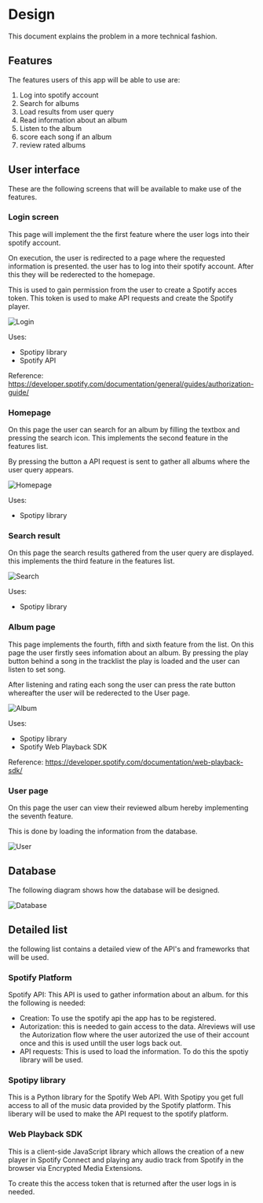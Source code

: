 # Design

This document explains the problem in a more technical fashion.

## Features

The features users of this app will be able to use are:

1. Log into spotify account
2. Search for albums
3. Load results from user query
4. Read information about an album
5. Listen to the album
6. score each song if an album
7. review rated albums

## User interface

These are the following screens that will be available to make use of the features.

### Login screen

This page will implement the the first feature where the user logs into their spotify account.

On execution, the user is redirected to a page where the requested information is presented. the user has to log into their spotify account. After this they will be rederected to the homepage.

This is used to gain permission from the user to create a Spotify acces token. This token is used to make API requests and create the Spotify player.

![Login](doc/login.PNG)

Uses:

- Spotipy library
- Spotify API

Reference: https://developer.spotify.com/documentation/general/guides/authorization-guide/

### Homepage

On this page the user can search for an album by filling the textbox and pressing the search icon. This implements the second feature in the features list.

By pressing the button a API request is sent to gather all albums where the user query appears.

![Homepage](doc/Search.PNG)

Uses:

- Spotipy library

### Search result

On this page the search results gathered from the user query are displayed. this implements the third feature in the features list.

![Search](doc/result.PNG)

Uses:

- Spotipy library

### Album page

This page implements the fourth, fifth and sixth feature from the list. On this page the user firstly sees infomation about an album. By pressing the play button behind a song in the tracklist the play is loaded and the user can listen to set song.

After listening and rating each song the user can press the rate button whereafter the user will be rederected to the User page.

![Album](doc/album.PNG)

Uses:

- Spotipy library
- Spotify Web Playback SDK

Reference: https://developer.spotify.com/documentation/web-playback-sdk/

### User page

On this page the user can view their reviewed album hereby implementing the seventh feature.

This is done by loading the information from the database.

![User](doc/user.PNG)

## Database

The following diagram shows how the database will be designed.

![Database](doc/classdiagram.PNG)

## Detailed list

the following list contains a detailed view of the API's and frameworks that will be used.

### Spotify Platform

Spotify API:
This API is used to gather information about an album. for this the following is needed:

- Creation: To use the spotify api the app has to be registered.
- Autorization: this is needed to gain access to the data. Alreviews will use the Autorization flow where the user autorized the use of their account once and this is used untill the user logs back out.
- API requests: This is used to load the information. To do this the spotiy library will be used.

### Spotipy library

This is a Python library for the Spotify Web API. With Spotipy you get full access to all of the music data provided by the Spotify platform. This liberary will be used to make the API request to the spotify platform.

### Web Playback SDK

This is a client-side JavaScript library which allows the creation of a new player in Spotify Connect and playing any audio track from Spotify in the browser via Encrypted Media Extensions.

To create this the access token that is returned after the user logs in is needed.
